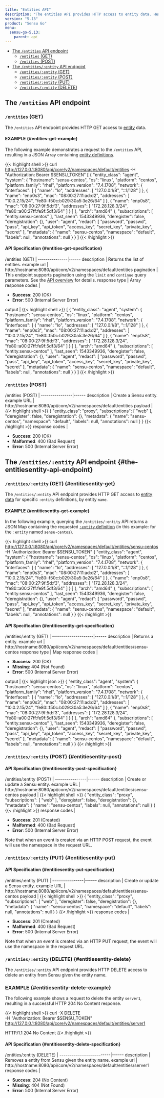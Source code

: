 ```yaml
---
title: "Entities API"
description: "The entities API provides HTTP access to entity data. Here’s a reference for the entities API in Sensu Go, including examples for returning lists of entities, creating Sensu entities, and more. Read on for the full reference."
version: "5.13"
product: "Sensu Go"
menu:
  sensu-go-5.13:
    parent: api
---
```


- [The `/entities` API endpoint](#the-entities-api-endpoint)
	- [`/entities` (GET)](#entities-get)
	- [`/entities` (POST)](#entities-post)
- [The `/entities/:entity` API endpoint](#the-entitiesentity-api-endpoint)
	- [`/entities/:entity` (GET)](#entitiesentity-get)
  - [`/entities/:entity` (POST)](#entitiesentity-post)
  - [`/entities/:entity` (PUT)](#entitiesentity-put)
  - [`/entities/:entity` (DELETE)](#entitiesentity-delete)

## The `/entities` API endpoint

### `/entities` (GET)

The `/entities` API endpoint provides HTTP GET access to [entity][1] data.

#### EXAMPLE {#entities-get-example}

The following example demonstrates a request to the `/entities` API, resulting in
a JSON Array containing [entity definitions][1].

{{< highlight shell >}}
curl http://127.0.0.1:8080/api/core/v2/namespaces/default/entities -H "Authorization: Bearer $SENSU_TOKEN"
[
  {
    "entity_class": "agent",
    "system": {
      "hostname": "sensu-centos",
      "os": "linux",
      "platform": "centos",
      "platform_family": "rhel",
      "platform_version": "7.4.1708",
      "network": {
        "interfaces": [
          {
            "name": "lo",
            "addresses": [
              "127.0.0.1/8",
              "::1/128"
            ]
          },
          {
            "name": "enp0s3",
            "mac": "08:00:27:11:ad:d2",
            "addresses": [
              "10.0.2.15/24",
              "fe80::f50c:b029:30a5:3e26/64"
            ]
          },
          {
            "name": "enp0s8",
            "mac": "08:00:27:9f:5d:f3",
            "addresses": [
              "172.28.128.3/24",
              "fe80::a00:27ff:fe9f:5df3/64"
            ]
          }
        ]
      },
      "arch": "amd64"
    },
    "subscriptions": [
      "entity:sensu-centos"
    ],
    "last_seen": 1543349936,
    "deregister": false,
    "deregistration": {},
    "user": "agent",
    "redact": [
      "password",
      "passwd",
      "pass",
      "api_key",
      "api_token",
      "access_key",
      "secret_key",
      "private_key",
      "secret"
    ],
    "metadata": {
      "name": "sensu-centos",
      "namespace": "default",
      "labels": null,
      "annotations": null
    }
  }
]
{{< /highlight >}}

#### API Specification {#entities-get-specification}

/entities (GET)  | 
---------------|------
description    | Returns the list of entities.
example url    | http://hostname:8080/api/core/v2/namespaces/default/entities
pagination     | This endpoint supports pagination using the `limit` and `continue` query parameters. See the [API overview](../overview#pagination) for details.
response type  | Array
response codes | <ul><li>**Success**: 200 (OK)</li><li>**Error**: 500 (Internal Server Error)</li></ul>
output         | {{< highlight shell >}}
[
  {
    "entity_class": "agent",
    "system": {
      "hostname": "sensu-centos",
      "os": "linux",
      "platform": "centos",
      "platform_family": "rhel",
      "platform_version": "7.4.1708",
      "network": {
        "interfaces": [
          {
            "name": "lo",
            "addresses": [
              "127.0.0.1/8",
              "::1/128"
            ]
          },
          {
            "name": "enp0s3",
            "mac": "08:00:27:11:ad:d2",
            "addresses": [
              "10.0.2.15/24",
              "fe80::f50c:b029:30a5:3e26/64"
            ]
          },
          {
            "name": "enp0s8",
            "mac": "08:00:27:9f:5d:f3",
            "addresses": [
              "172.28.128.3/24",
              "fe80::a00:27ff:fe9f:5df3/64"
            ]
          }
        ]
      },
      "arch": "amd64"
    },
    "subscriptions": [
      "entity:sensu-centos"
    ],
    "last_seen": 1543349936,
    "deregister": false,
    "deregistration": {},
    "user": "agent",
    "redact": [
      "password",
      "passwd",
      "pass",
      "api_key",
      "api_token",
      "access_key",
      "secret_key",
      "private_key",
      "secret"
    ],
    "metadata": {
      "name": "sensu-centos",
      "namespace": "default",
      "labels": null,
      "annotations": null
    }
  }
]
{{< /highlight >}}

### `/entities` (POST)

/entities (POST) | 
----------------|------
description     | Create a Sensu entity.
example URL     | http://hostname:8080/api/core/v2/namespaces/default/entities
payload         | {{< highlight shell >}}
{
  "entity_class": "proxy",
  "subscriptions": [
    "web"
  ],
  "deregister": false,
  "deregistration": {},
  "metadata": {
    "name": "sensu-centos",
    "namespace": "default",
    "labels": null,
    "annotations": null
  }
}
{{< /highlight >}}
response codes  | <ul><li>**Success**: 200 (OK)</li><li>**Malformed**: 400 (Bad Request)</li><li>**Error**: 500 (Internal Server Error)</li></ul>

## The `/entities/:entity` API endpoint {#the-entitiesentity-api-endpoint}

### `/entities/:entity` (GET) {#entitiesentity-get}

The `/entities/:entity` API endpoint provides HTTP GET access to [entity data][1] for specific `:entity` definitions, by entity `name`.

#### EXAMPLE {#entitiesentity-get-example}

In the following example, querying the `/entities/:entity` API returns a JSON Map
containing the requested [`:entity` definition][1] (in this example: for the `:entity` named
`sensu-centos`).

{{< highlight shell >}}
curl http://127.0.0.1:8080/api/core/v2/namespaces/default/entities/sensu-centos -H "Authorization: Bearer $SENSU_TOKEN"
{
  "entity_class": "agent",
  "system": {
    "hostname": "sensu-centos",
    "os": "linux",
    "platform": "centos",
    "platform_family": "rhel",
    "platform_version": "7.4.1708",
    "network": {
      "interfaces": [
        {
          "name": "lo",
          "addresses": [
            "127.0.0.1/8",
            "::1/128"
          ]
        },
        {
          "name": "enp0s3",
          "mac": "08:00:27:11:ad:d2",
          "addresses": [
            "10.0.2.15/24",
            "fe80::f50c:b029:30a5:3e26/64"
          ]
        },
        {
          "name": "enp0s8",
          "mac": "08:00:27:9f:5d:f3",
          "addresses": [
            "172.28.128.3/24",
            "fe80::a00:27ff:fe9f:5df3/64"
          ]
        }
      ]
    },
    "arch": "amd64"
  },
  "subscriptions": [
    "entity:sensu-centos"
  ],
  "last_seen": 1543349936,
  "deregister": false,
  "deregistration": {},
  "user": "agent",
  "redact": [
    "password",
    "passwd",
    "pass",
    "api_key",
    "api_token",
    "access_key",
    "secret_key",
    "private_key",
    "secret"
  ],
  "metadata": {
    "name": "sensu-centos",
    "namespace": "default",
    "labels": null,
    "annotations": null
  }
}
{{< /highlight >}}

#### API Specification {#entitiesentity-get-specification}

/entities/:entity (GET) | 
---------------------|------
description          | Returns a entity.
example url          | http://hostname:8080/api/core/v2/namespaces/default/entities/sensu-centos
response type        | Map
response codes       | <ul><li>**Success**: 200 (OK)</li><li> **Missing**: 404 (Not Found)</li><li>**Error**: 500 (Internal Server Error)</li></ul>
output               | {{< highlight json >}}
{
  "entity_class": "agent",
  "system": {
    "hostname": "sensu-centos",
    "os": "linux",
    "platform": "centos",
    "platform_family": "rhel",
    "platform_version": "7.4.1708",
    "network": {
      "interfaces": [
        {
          "name": "lo",
          "addresses": [
            "127.0.0.1/8",
            "::1/128"
          ]
        },
        {
          "name": "enp0s3",
          "mac": "08:00:27:11:ad:d2",
          "addresses": [
            "10.0.2.15/24",
            "fe80::f50c:b029:30a5:3e26/64"
          ]
        },
        {
          "name": "enp0s8",
          "mac": "08:00:27:9f:5d:f3",
          "addresses": [
            "172.28.128.3/24",
            "fe80::a00:27ff:fe9f:5df3/64"
          ]
        }
      ]
    },
    "arch": "amd64"
  },
  "subscriptions": [
    "entity:sensu-centos"
  ],
  "last_seen": 1543349936,
  "deregister": false,
  "deregistration": {},
  "user": "agent",
  "redact": [
    "password",
    "passwd",
    "pass",
    "api_key",
    "api_token",
    "access_key",
    "secret_key",
    "private_key",
    "secret"
  ],
  "metadata": {
    "name": "sensu-centos",
    "namespace": "default",
    "labels": null,
    "annotations": null
  }
}
{{< /highlight >}}

### `/entities/:entity` (POST) {#entitiesentity-post}

#### API Specification {#entitiesentity-post-specification}

/entities/:entity (POST) | 
----------------|------
description     | Create or update a Sensu entity.
example URL     | http://hostname:8080/api/core/v2/namespaces/default/entities/sensu-centos
payload         | {{< highlight shell >}}
{
  "entity_class": "proxy",
  "subscriptions": [
    "web"
  ],
  "deregister": false,
  "deregistration": {},
  "metadata": {
    "name": "sensu-centos",
    "labels": null,
    "annotations": null
  }
}
{{< /highlight >}}
response codes  | <ul><li>**Success**: 201 (Created)</li><li>**Malformed**: 400 (Bad Request)</li><li>**Error**: 500 (Internal Server Error)</li></ul>

Note that when an event is created via an HTTP POST request, the event will use the namespace in the request URL.

### `/entities/:entity` (PUT) {#entitiesentity-put}

#### API Specification {#entitiesentity-put-specification}

/entities/:entity (PUT) | 
----------------|------
description     | Create or update a Sensu entity.
example URL     | http://hostname:8080/api/core/v2/namespaces/default/entities/sensu-centos
payload         | {{< highlight shell >}}
{
  "entity_class": "proxy",
  "subscriptions": [
    "web"
  ],
  "deregister": false,
  "deregistration": {},
  "metadata": {
    "name": "sensu-centos",
    "namespace": "default",
    "labels": null,
    "annotations": null
  }
}
{{< /highlight >}}
response codes  | <ul><li>**Success**: 201 (Created)</li><li>**Malformed**: 400 (Bad Request)</li><li>**Error**: 500 (Internal Server Error)</li></ul>

Note that when an event is created via an HTTP PUT request, the event will use the namespace in the request URL.

### `/entities/:entity` (DELETE) {#entitiesentity-delete}

The `/entities/:entity` API endpoint provides HTTP DELETE access to delete an entity from Sensu given the entity name.

### EXAMPLE {#entitiesentity-delete-example}
The following example shows a request to delete the entity `server1`, resulting in a successful HTTP 204 No Content response.

{{< highlight shell >}}
curl -X DELETE \
-H "Authorization: Bearer $SENSU_TOKEN" \
http://127.0.0.1:8080/api/core/v2/namespaces/default/entities/server1

HTTP/1.1 204 No Content
{{< /highlight >}}

#### API Specification {#entitiesentity-delete-specification}

/entities/:entity (DELETE) | 
--------------------------|------
description               | Removes a entity from Sensu given the entity name.
example url               | http://hostname:8080/api/core/v2/namespaces/default/entities/server1
response codes            | <ul><li>**Success**: 204 (No Content)</li><li>**Missing**: 404 (Not Found)</li><li>**Error**: 500 (Internal Server Error)</li></ul>

[1]: ../../reference/entities

